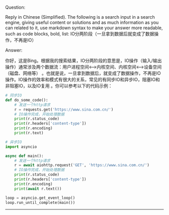 Question:

Reply in Chinese (Simplified).
The following is a search input in a search engine, giving useful content or solutions and as much information as you can related to it, use markdown syntax to make your answer more readable, such as code blocks, bold, list:
IO分两阶段（一旦拿到数据后就变成了数据操作，不再是IO）

Answer:

你好，这是Bing。根据我的搜索结果，IO分两阶段的意思是，IO操作（输入/输出操作）通常涉及两个数据流：用户进程空间<-->内核空间、内核空间<-->设备空间（磁盘、网络等） 。也就是说，一旦拿到数据后，就变成了数据操作，不再是IO操作。IO操作的效率和模式有很大的关系，常见的有同步IO和异步IO，阻塞IO和非阻塞IO，以及IO复用  。你可以参考以下的代码示例：

```python
# 同步IO
def do_some_code():
    # 发送一个http请求
    r = requests.get('https://www.sina.com.cn/')
    # IO操作完成，开始处理数据
    print(r.status_code)
    print(r.headers['content-type'])
    print(r.encoding)
    print(r.text)

# 异步IO
import asyncio

async def main():
    # 发送一个http请求
    r = await aiohttp.request('GET', 'https://www.sina.com.cn/')
    # IO操作完成，开始处理数据
    print(r.status_code)
    print(r.headers['content-type'])
    print(r.encoding)
    print(await r.text())

loop = asyncio.get_event_loop()
loop.run_until_complete(main())
```


<hr/>

